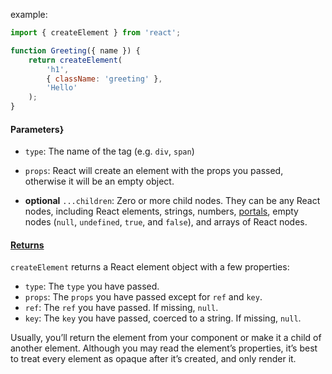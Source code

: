 example:
```jsx
import { createElement } from 'react';  

function Greeting({ name }) {  
	return createElement(  
		'h1',  
		{ className: 'greeting' },  
		'Hello'  
	);  
}
```

#### Parameters}

- `type`: The name of the tag (e.g. `div`, `span`)    
- `props`: React will create an element with the props you passed, otherwise it will be an empty object.
    
- **optional** `...children`: Zero or more child nodes. They can be any React nodes, including React elements, strings, numbers, [portals](https://react.dev/reference/react-dom/createPortal), empty nodes (`null`, `undefined`, `true`, and `false`), and arrays of React nodes.
    

#### [Returns](https://react.dev/reference/react/createElement#returns "Link for Returns")

`createElement` returns a React element object with a few properties:

- `type`: The `type` you have passed.
- `props`: The `props` you have passed except for `ref` and `key`.
- `ref`: The `ref` you have passed. If missing, `null`.
- `key`: The `key` you have passed, coerced to a string. If missing, `null`.

Usually, you’ll return the element from your component or make it a child of another element. Although you may read the element’s properties, it’s best to treat every element as opaque after it’s created, and only render it.